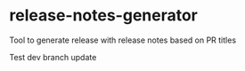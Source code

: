 # release-notes-generator
Tool to generate release with release notes based on PR titles


Test dev  branch update